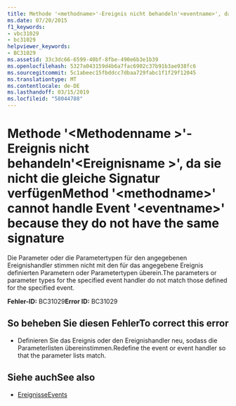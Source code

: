 ```yaml
---
title: Methode '<methodname>'-Ereignis nicht behandeln'<eventname>', da sie nicht die gleiche Signatur verfügen
ms.date: 07/20/2015
f1_keywords:
- vbc31029
- bc31029
helpviewer_keywords:
- BC31029
ms.assetid: 33c3dc66-6599-40bf-8fbe-490e6b3e1b39
ms.openlocfilehash: 5327a043159d4b6a7fac6902c37b91b3ae938fc6
ms.sourcegitcommit: 5c1abeec15fbddcc7dbaa729fabc1f1f29f12045
ms.translationtype: MT
ms.contentlocale: de-DE
ms.lasthandoff: 03/15/2019
ms.locfileid: "58044788"
---
```

# <a name="method-methodname-cannot-handle-event-eventname-because-they-do-not-have-the-same-signature"></a><span data-ttu-id="1f786-102">Methode '\<Methodenname >'-Ereignis nicht behandeln'\<Ereignisname >', da sie nicht die gleiche Signatur verfügen</span><span class="sxs-lookup"><span data-stu-id="1f786-102">Method '\<methodname>' cannot handle Event '\<eventname>' because they do not have the same signature</span></span>
<span data-ttu-id="1f786-103">Die Parameter oder die Parametertypen für den angegebenen Ereignishandler stimmen nicht mit den für das angegebene Ereignis definierten Parametern oder Parametertypen überein.</span><span class="sxs-lookup"><span data-stu-id="1f786-103">The parameters or parameter types for the specified event handler do not match those defined for the specified event.</span></span>  
  
 <span data-ttu-id="1f786-104">**Fehler-ID:** BC31029</span><span class="sxs-lookup"><span data-stu-id="1f786-104">**Error ID:** BC31029</span></span>  
  
## <a name="to-correct-this-error"></a><span data-ttu-id="1f786-105">So beheben Sie diesen Fehler</span><span class="sxs-lookup"><span data-stu-id="1f786-105">To correct this error</span></span>  
  
-   <span data-ttu-id="1f786-106">Definieren Sie das Ereignis oder den Ereignishandler neu, sodass die Parameterlisten übereinstimmen.</span><span class="sxs-lookup"><span data-stu-id="1f786-106">Redefine the event or event handler so that the parameter lists match.</span></span>  
  
## <a name="see-also"></a><span data-ttu-id="1f786-107">Siehe auch</span><span class="sxs-lookup"><span data-stu-id="1f786-107">See also</span></span>

- [<span data-ttu-id="1f786-108">Ereignisse</span><span class="sxs-lookup"><span data-stu-id="1f786-108">Events</span></span>](../../visual-basic/programming-guide/language-features/events/index.md)

